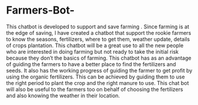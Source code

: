 # Farmers-Bot-
This chatbot is developed to support and save farming .
Since farming is at the edge of saving, I have created a chatbot that support the rookie farmers to know the seasons, fertilizers, where to get them, weather update, details of crops plantation. This chatbot will be a great use to all the new people who are interested in doing farming but not ready to take the initial risk because they don’t the basics of farming. This chatbot has as an advantage of guiding the farmers to have a better place to find the fertilizers and seeds. It also has the working progress of guiding the farmer to get profit by using the organic fertilizers. This can be achieved by guiding them to use the right period to plant the crop and the right manure to use. This chat bot will also be useful to the farmers too on behalf of choosing the fertilizers and also knowing the weather in their location.
